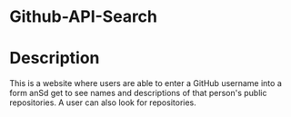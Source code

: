 # Github-API-Search
# Description
This is a website where users are able to enter a GitHub username into a form anSd get to see names and descriptions of that person's public repositories. A user can also look for repositories.

